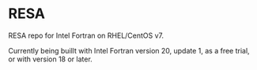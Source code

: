 RESA
====

RESA repo for Intel Fortran on RHEL/CentOS v7.

Currently being buillt with Intel Fortran version 20, update 1, as a free trial, or with version 18 or later.


